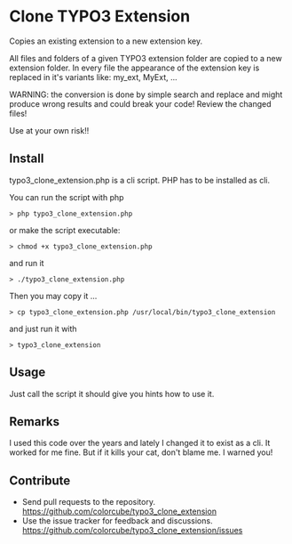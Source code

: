 # Clone TYPO3 Extension

Copies an existing extension to a new extension key.

All files and folders of a given TYPO3 extension folder are copied to a new extension folder.
In every file the appearance of the extension key is replaced in it's variants like: my_ext, MyExt, ...

WARNING: the conversion is done by simple search and replace and might produce wrong results and could break your code!
Review the changed files!

Use at your own risk!!

## Install

typo3_clone_extension.php is a cli script. PHP has to be installed as cli.
    
You can run the script with php
    
    > php typo3_clone_extension.php
        
or make the script executable:

    > chmod +x typo3_clone_extension.php
    
and run it

    > ./typo3_clone_extension.php
    
Then you may copy it ...

    > cp typo3_clone_extension.php /usr/local/bin/typo3_clone_extension
    
and just run it with 
    
    > typo3_clone_extension
    
## Usage
    
Just call the script it should give you hints how to use it.

## Remarks

I used this code over the years and lately I changed it to exist as a cli. It worked for me fine. But if it kills your cat, don't blame me. I warned you!

## Contribute

- Send pull requests to the repository. <https://github.com/colorcube/typo3_clone_extension>
- Use the issue tracker for feedback and discussions. <https://github.com/colorcube/typo3_clone_extension/issues>